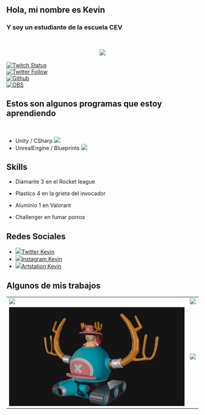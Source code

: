 ## Hola, mi nombre es Kevin 
### Y soy un estudiante de la escuela CEV 
<html>
<body>
<br>
 
<p align="center">
  <img src="https://png.pngtree.com/png-vector/20210120/ourlarge/pngtree-geek-emoji-in-3d-png-image_2771058.png" width="400">
</p>
</body>
</html>

[![Twitch Status](https://img.shields.io/twitch/status/Kevin?style=social)](https://twitch.com/kevin)
<br>
[![Twitter Follow](https://img.shields.io/twitter/follow/Kevin?style=social)](https://twitter.com/kevin)
<br>
[![Github](https://img.shields.io/badge/Github_Desktop-EA84E8?style=for-the-badge&logo=github&logoColor=white&labelColor=871585)]()
<br>
[![OBS](https://img.shields.io/badge/OBS-999999?style=for-the-badge&logo=obsstudio&logoColor=white&labelColor=101010)]()
<br>

## Estos son algunos programas que estoy aprendiendo

<br>
<div class = "main">
    <div class = "motores">
      <ul>
      <li>Unity / CSharp <img src = "https://upload.wikimedia.org/wikipedia/commons/thumb/d/da/Unreal_Engine_Logo.svg/1254px-Unreal_Engine_Logo.svg.png" width = "40"></li>
      <li>UnrealEngine / Blueprints <img src = "https://upload.wikimedia.org/wikipedia/commons/thumb/1/19/Unity_Technologies_logo.svg/2560px-Unity_Technologies_logo.svg.png" width = "40"></li>
      </ul>
    </div>
    <div class = "skills">
      <h2>Skills</h2>
         <ul>
           <li><p>Diamante 3 en el Rocket league</p></li>
           <li><p>Plastico 4 en la grieta del invocador</p></li>
          <li><p>Aluminio 1 en Valorant</p></li>
          <li><p>Challenger en fumar porros</p></li>
         </ul>
    </div>
    <div class = "redes-sociales">
      <h2>Redes Sociales</h2>
        <ul>
          <li><a href="www.twitter.com"><img src = "https://about.twitter.com/content/dam/about-twitter/x/brand-toolkit/logo-black.png.twimg.1920.png" width = "20">Twitter Kevin</a></li>
          <li><a href="www.instagram.com"><img src = "https://upload.wikimedia.org/wikipedia/commons/thumb/a/a5/Instagram_icon.png/480px-Instagram_icon.png" width = "20">Instagram Kevin</a></li>
         <li><a href="https://www.artstation.com/kevinbarbaperezb-ts3dv1ma22238"><img src = "https://cdn4.iconfinder.com/data/icons/logos-and-brands/512/27_Artstation_logo_logos-512.png" width = "20">Artstation Kevin</a></li>
        </ul>
    </div>

</div>

## Algunos de mis trabajos

<table style="width:100%">
  <tr>
  <td>
	<a href="https://www.artstation.com/artwork/39BB2g">
  		<img src="https://cdnb.artstation.com/p/assets/images/images/066/539/871/large/kevin-barba-perez-b-ts3dv1ma2223-thumnail.jpg?1693164417">
	</a>
	</td>
  <td>
	<a href="https://www.artstation.com/artwork/KeJJAx">
  		<img src="https://cdna.artstation.com/p/assets/images/images/066/541/184/large/kevin-barba-perez-b-ts3dv1ma2223-thumnail.jpg?1693167570">
	</a>
	</td>
  </tr>
  <tr>
  <td>
	<a href="#">
  		<img src="https://github.com/KevinBarba2A/KevinBarba2A.github.io/blob/main/Source/1A_KevinBarba_Final_003.png">
	</a>
	</td>
	<td>
	<a href="#">
  		<img src="https://raw.githubusercontent.com/KevinBarba2A/KevinBarba2A.github.io/main/Source/1A_KevinBarba_RenderDiorama_GIF.jpg">
	</a>
	</td>
	</td>
    </tr>
</table>



